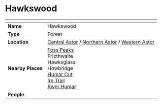 # Hawkswood

| []() | |
| --- | --- |
| **Name** | Hawkswood |
| **Type** | Forest |
| **Location** | [Central Astor](../regions/central-astor.md) / [Northern Astor](../regions/northern-astor.md) / [Western Astor](../regions/western-astor.md) |
| **Nearby Places** | [Foss Peaks](../mountains/foss-peaks.md)<br />Frizthwaite<br />Hawksglass<br />Howbridge<br />[Humar Cut](../roads/humar-cut.md)<br />[Ire Trail](../roads/ire-trail.md)<br />[River Humar](../rivers-lakes/river-humar.md) |
| **People** | |
